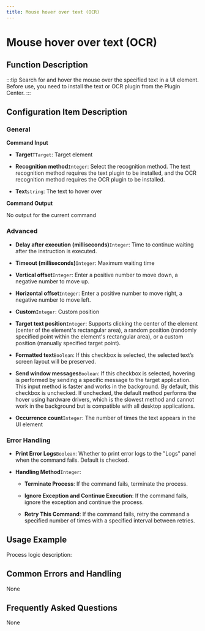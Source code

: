 ```yaml
---
title: Mouse hover over text (OCR)
---
```


# Mouse hover over text (OCR)

## Function Description

:::tip 
Search for and hover the mouse over the specified text in a UI element. Before use, you need to install the text or OCR plugin from the Plugin Center.
:::

## Configuration Item Description

### General

**Command Input**

- **Target**`TTarget`: Target element

- **Recognition method**`Integer`: Select the recognition method. The text recognition method requires the text plugin to be installed, and the OCR recognition method requires the OCR plugin to be installed.

- **Text**`string`: The text to hover over


**Command Output**

No output for the current command

### Advanced

- **Delay after execution (milliseconds)**`Integer`: Time to continue waiting after the instruction is executed.

- **Timeout (milliseconds)**`Integer`: Maximum waiting time

- **Vertical offset**`Integer`: Enter a positive number to move down, a negative number to move up.

- **Horizontal offset**`Integer`: Enter a positive number to move right, a negative number to move left.

- **Custom**`Integer`: Custom position

- **Target text position**`Integer`: Supports clicking the center of the element (center of the element's rectangular area), a random position (randomly specified point within the element's rectangular area), or a custom position (manually specified target point).

- **Formatted text**`Boolean`: If this checkbox is selected, the selected text’s screen layout will be preserved.

- **Send window messages**`Boolean`: If this checkbox is selected, hovering is performed by sending a specific message to the target application. This input method is faster and works in the background. By default, this checkbox is unchecked. If unchecked, the default method performs the hover using hardware drivers, which is the slowest method and cannot work in the background but is compatible with all desktop applications.

- **Occurrence count**`Integer`: The number of times the text appears in the UI element


### Error Handling

- **Print Error Logs**`Boolean`: Whether to print error logs to the "Logs" panel when the command fails. Default is checked. 

- **Handling Method**`Integer`:

    - **Terminate Process**: If the command fails, terminate the process.

    - **Ignore Exception and Continue Execution**: If the command fails, ignore the exception and continue the process.

    - **Retry This Command**: If the command fails, retry the command a specified number of times with a specified interval between retries.

## Usage Example

Process logic description:

## Common Errors and Handling

None

## Frequently Asked Questions

None

